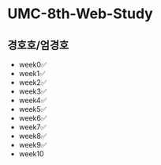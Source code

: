 # UMC-8th-Web-Study

## 경호호/엄경호
- week0✅
- week1✅
- week2✅
- week3✅
- week4✅
- week5✅
- week6✅
- week7✅
- week8✅
- week9✅
- week10
